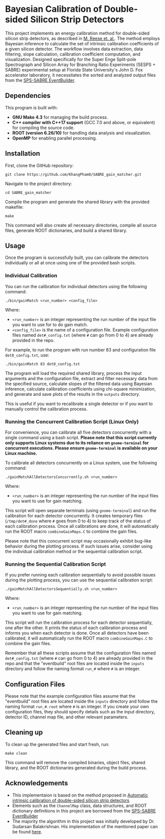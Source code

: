 # Bayesian Calibration of Double-sided Silicon Strip Detectors

This project implements an energy calibration method for double-sided silicon strip detectors, as described in [M. Reese et. al.](https://doi.org/10.1016/j.nima.2015.01.032). The method employs Bayesian inference to calculate the set of intrinsic calibration coefficients of a given silicon detector. The workflow involves data extraction, data filtering, slope calculation, calibration coefficient computation, and visualization. Designed specifically for the Super Enge Split-pole Spectrograph and Silicon Array for Branching Ratio Experiments (SESPS + SABRE) experimental setup at Florida State University's John D. Fox accelerator laboratory, it necessitates the sorted and analyzed output files from the [SPS-SABRE EventBuilder](https://github.com/sesps/SPS_SABRE_EventBuilder).

## Dependencies

This program is built with:

+ **GNU Make 4.3** for managing the build process.
+ **C++ compiler with C++17 support**  (GCC 7.0 and above, or equivalent) for compiling the source code.
+ **ROOT (version 6.26/10)** for handling data analysis and visualization.
+ **OpenMP**  for enabling parallel processing.

## Installation

First, clone the GitHub repository:

`git clone https://github.com/KhangPham0/SABRE_gain_matcher.git`

Navigate to the project directory:

`cd SABRE_gain_matcher`

Compile the program and generate the shared library with the provided makefile:

`make`

This command will also create all necessary directories, compile all source files, generate ROOT dictionaries, and build a shared library.

## Usage

Once the program is successfully built, you can calibrate the detectors individually or all at once using one of the provided bash scripts.

### Individual Calibration

You can run the calibration for individual detectors using the following command:

`./bin/gainMatch <run_number> <config_file>`

Where:

+ `<run_number>` is an integer representing the run number of the input file you want to use for to do gain match.
+ `<config_file>` is the name of a configuration file. Example configuration files named `det#_config.txt` (where `#` can go from 0 to 4) are already provided in the repo.

For example, to run the program with run number 83 and configuration file `det0_config.txt`, use:

`./bin/gainMatch 83 det0_config.txt`

The program will load the required shared library, process the input arguments and the configuration file, extract and filter necessary data from the specified source, calculate slopes of the filtered data using Bayesian inference, calculate calibration coefficients using chi-square minimization, and generate and save plots of the results in the `outputs` directory.

This is useful if you want to recalibrate a single detector or if you want to manually control the calibration process.

### Running the Concurrent Calibration Script (Linux Only)

For convenience, you can calibrate all five detectors concurrently with a single command using a bash script. **Please note that this script currently only supports Linux systems due to its reliance on `gnome-terminal` for concurrent executions. Please ensure `gnome-terminal` is available on your Linux machine.**


To calibrate all detectors concurrently on a Linux system, use the following command:

`./gainMatchAllDetectorsConcurrently.sh <run_number>`

Where:

+ `<run_number>` is an integer representing the run number of the input files you want to use for gain matching.

This script will open separate terminals (using `gnome-terminal`) and run the calibration for each detector concurrently. It creates temporary files (`/tmp/det#_done` where `#` goes from 0 to 4) to keep track of the status of each calibration process. Once all calibrations are done, it will automatically run the ROOT macro `combineGainMaps.C` to combine the gain files.

Please note that this concurrent script may occasionally exhibit bug-like behavior during the plotting process. If such issues arise, consider using the individual calibration method or the sequential calibration script.

### Running the Sequential Calibration Script

If you prefer running each calibration sequentially to avoid possible issues during the plotting process, you can use the sequential calibration script:

`./gainMatchAllDetectorsSequentially.sh <run_number>`

Where:

+ `<run_number>` is an integer representing the run number of the input files you want to use for gain matching.

This script will run the calibration process for each detector sequentially, one after the other. It prints the status of each calibration process and informs you when each detector is done. Once all detectors have been calibrated, it will automatically run the ROOT macro `combineGainMaps.C` to combine the gain files.

Remember that all these scripts assume that the configuration files named `det#_config.txt` (where `#` can go from 0 to 4) are already provided in the repo and that the "eventbuild" root files are located inside the `inputs` directory and follow the naming format `run_#` where `#` is an integer.

## Configuration Files

Please note that the example configuration files assume that the "eventbuild" root files are located inside the `inputs` directory and follow the naming format `run_#.root` where `#` is an integer. If you create your own configuration files, they should specify details such as the input directory, detector ID, channel map file, and other relevant parameters.

## Cleaning up

To clean up the generated files and start fresh, run:

`make clean`

This command will remove the compiled binaries, object files, shared library, and the ROOT dictionaries generated during the build process.

## Acknowledgements

+ This implementaion is based on the method proposed in [Automatic intrinsic calibration of double-sided silicon strip detectors](https://doi.org/10.1016/j.nima.2015.01.032)
+ Elements such as the `ChannelMap` class, data structures, and ROOT dictionary definitions in this project are borrowed from the [SPS-SABRE EventBuilder](https://github.com/sesps/SPS_SABRE_EventBuilder)
+ The majority the algorithm in this project was initially developed by Dr. Sudarsan Balakrishnan. His implementation of the mentioned paper can be found [here](https://github.com/sudb92/a.dig).